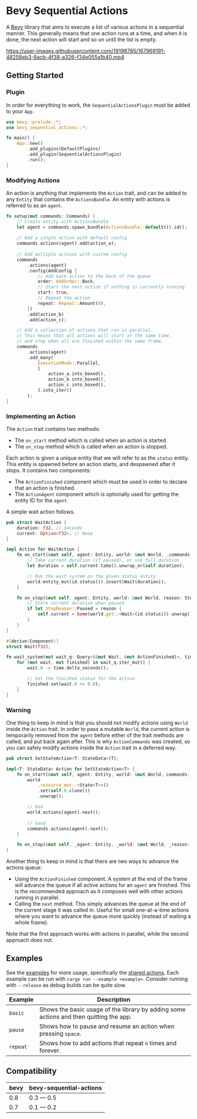 # Bevy Sequential Actions

A [Bevy](https://bevyengine.org) library that aims to execute a list of various actions in a sequential manner.
This generally means that one action runs at a time, and when it is done,
the next action will start and so on until the list is empty.

https://user-images.githubusercontent.com/19198785/167969191-48258eb3-8acb-4f38-a326-f34e055a1b40.mp4

## Getting Started

### Plugin

In order for everything to work, the `SequentialActionsPlugin` must be added to your `App`.

```rust
use bevy::prelude::*;
use bevy_sequential_actions::*;

fn main() {
    App::new()
        .add_plugins(DefaultPlugins)
        .add_plugin(SequentialActionsPlugin)
        .run();
}
```

### Modifying Actions

An action is anything that implements the `Action` trait, and can be added to any `Entity` that contains the `ActionsBundle`. An entity with actions is referred to as an `agent`.

```rust
fn setup(mut commands: Commands) {
    // Create entity with ActionsBundle
    let agent = commands.spawn_bundle(ActionsBundle::default()).id();
    
    // Add a single action with default config
    commands.actions(agent).add(action_a);
    
    // Add multiple actions with custom config
    commands
        .actions(agent)
        .config(AddConfig {
            // Add each action to the back of the queue
            order: AddOrder::Back,
            // Start the next action if nothing is currently running
            start: true,
            // Repeat the action
            repeat: Repeat::Amount(0),
        })
        .add(action_b)
        .add(action_c);

    // Add a collection of actions that run in parallel.
    // This means that all actions will start at the same time,
    // and stop when all are finished within the same frame.
    commands
        .actions(agent)
        .add_many(
            ExecutionMode::Parallel,
            [
                action_a.into_boxed(),
                action_b.into_boxed(),
                action_c.into_boxed(),
            ].into_iter()
        );
}
```

### Implementing an Action

The `Action` trait contains two methods:

* The `on_start` method which is called when an action is started.
* The `on_stop` method which is called when an action is stopped.

Each action is given a unique entity that we will refer to as the `status` entity.
This entity is spawned before an action starts, and despawned after it stops.
It contains two components:

* The `ActionFinished` component which must be used in order to declare that an action is finished.
* The `ActionAgent` component which is optionally used for getting the entity ID for the `agent`.

A simple wait action follows.

```rust
pub struct WaitAction {
    duration: f32, // Seconds
    current: Option<f32>, // None
}

impl Action for WaitAction {
    fn on_start(&mut self, agent: Entity, world: &mut World, _commands: &mut ActionCommands) {
        // Take current duration (if paused), or use full duration
        let duration = self.current.take().unwrap_or(self.duration);

        // Run the wait system on the given status entity
        world.entity_mut(id.status()).insert(Wait(duration));
    }

    fn on_stop(&mut self, agent: Entity, world: &mut World, reason: StopReason) {
        // Store current duration when paused
        if let StopReason::Paused = reason {
            self.current = Some(world.get::<Wait>(id.status()).unwrap().0);
        }
    }
}

#[derive(Component)]
struct Wait(f32);

fn wait_system(mut wait_q: Query<(&mut Wait, &mut ActionFinished)>, time: Res<Time>) {
    for (mut wait, mut finished) in wait_q.iter_mut() {
        wait.0 -= time.delta_seconds();

        // Set the finished status for the action
        finished.set(wait.0 <= 0.0);
    }
}
```

### Warning

One thing to keep in mind is that you should not modify actions using `World` inside the `Action` trait.
In order to pass a mutable `World`, the current action is temporarily removed from the `agent`
before either of the trait methods are called, and put back again after.
This is why `ActionCommands` was created, so you can safely modify actions inside the `Action` trait
in a deferred way.

```rust
pub struct SetStateAction<T: StateData>(T);

impl<T: StateData> Action for SetStateAction<T> {
    fn on_start(&mut self, agent: Entity, world: &mut World, commands: &mut ActionCommands) {
        world
            .resource_mut::<State<T>>()
            .set(self.0.clone())
            .unwrap();

        // Bad
        world.actions(agent).next();
        
        // Good
        commands.actions(agent).next();
    }

    fn on_stop(&mut self, _agent: Entity, _world: &mut World, _reason: StopReason) {}
}
```

Another thing to keep in mind is that there are two ways to advance the actions queue:

* Using the `ActionFinished` component. A system at the end of the frame will advance the queue if all active actions for an `agent` are finished. This is the recommended approach as it composes well with other actions running in parallel.
* Calling the `next` method. This simply advances the queue at the end of the current stage it was called in. Useful for small one-at-a-time actions where you want to advance the queue more quickly (instead of waiting a whole frame).

Note that the first approach works with actions in parallel, while the second approach does not.

## Examples

See the [examples](examples/) for more usage, specifically the [shared actions](examples/shared/src/actions/).
Each example can be run with `cargo run --example <example>`.
Consider running with `--release` as debug builds can be quite slow.

| Example  | Description                                                                            |
| -------- | -------------------------------------------------------------------------------------- |
| `basic`  | Shows the basic usage of the library by adding some actions and then quitting the app. |
| `pause`  | Shows how to pause and resume an action when pressing `space`.                         |
| `repeat` | Shows how to add actions that repeat `n` times and forever.                            |

## Compatibility

| bevy | bevy-sequential-actions |
| ---- | ----------------------- |
| 0.8  | 0.3 — 0.5               |
| 0.7  | 0.1 — 0.2               |

